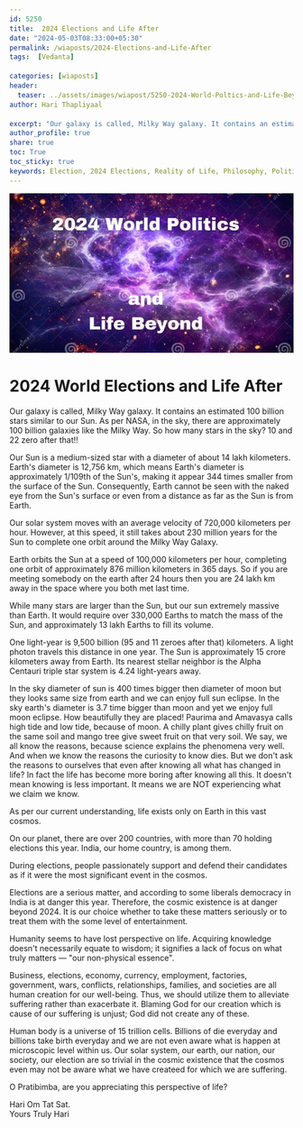```yaml
---
id: 5250 
title:  2024 Elections and Life After  
date: "2024-05-03T08:33:00+05:30"  
permalink: /wiaposts/2024-Elections-and-Life-After
tags:  [Vedanta]  
  
categories: [wiaposts] 
header:  
  teaser: ../assets/images/wiapost/5250-2024-World-Poltics-and-Life-Beyond.jpg  
author: Hari Thapliyaal  

excerpt: "Our galaxy is called, Milky Way galaxy. It contains an estimated 100 billion stars similar to our Sun. As per NASA, in the sky, there are approximately 100 billion galaxies like the Milky Way. So how many stars in the"
author_profile: true  
share: true  
toc: True  
toc_sticky: true  
keywords: Election, 2024 Elections, Reality of Life, Philosophy, Politics, Meaning of Life
---
```

![2024 World Elections and Life After](../assets/images/wiapost/5250-2024-World-Poltics-and-Life-Beyond.jpg)  
  
# 2024 World Elections and Life After  
   
Our galaxy is called, Milky Way galaxy. It contains an estimated 100 billion stars similar to our Sun. As per NASA, in the sky, there are approximately 100 billion galaxies like the Milky Way. So how many stars in the sky? 10 and 22 zero after that!!

Our Sun is a medium-sized star with a diameter of about 14 lakh kilometers. Earth's diameter is 12,756 km, which means Earth's diameter is approximately 1/109th of the Sun's, making it appear 344 times smaller from the surface of the Sun. Consequently, Earth cannot be seen with the naked eye from the Sun's surface or even from a distance as far as the Sun is from Earth.

Our solar system moves with an average velocity of 720,000 kilometers per hour. However, at this speed, it still takes about 230 million years for the Sun to complete one orbit around the Milky Way Galaxy.

Earth orbits the Sun at a speed of 100,000 kilometers per hour, completing one orbit of approximately 876 million kilometers in 365 days. So if you are meeting somebody on the earth after 24 hours then you are 24 lakh km away in the space where you both met last time.

While many stars are larger than the Sun, but our sun extremely massive than Earth. It would require over 330,000 Earths to match the mass of the Sun, and approximately 13 lakh Earths to fill its volume.

One light-year is 9,500 billion (95 and 11 zeroes after that) kilometers. A light photon travels this distance in one year. The Sun is approximately 15 crore kilometers away from Earth. Its nearest stellar neighbor is the Alpha Centauri triple star system is 4.24 light-years away.

In the sky diameter of sun is 400 times bigger then diameter of moon but they looks same size from earth and we can enjoy full sun eclipse. In the sky earth's diameter is 3.7 time bigger than moon and yet we enjoy full moon eclipse. How beautifully they are placed! Paurima and Amavasya calls high tide and low tide, because of moon. A chilly plant gives chilly fruit on the same soil and mango tree give sweet fruit on that very soil. We say, we all know the reasons, because science explains the phenomena very well. And when we know the reasons the curiosity to know dies. But we don't ask the reasons to ourselves that even after knowing all what has changed in life? In fact the life has become more boring after knowing all this. It doesn't mean knowing is less important. It means we are NOT experiencing what we claim we know.

As per our current understanding, life exists only on Earth in this vast cosmos.

On our planet, there are over 200 countries, with more than 70 holding elections this year. India, our home country, is among them.

During elections, people passionately support and defend their candidates as if it were the most significant event in the cosmos.

Elections are a serious matter, and according to some liberals democracy in India is at danger this year. Therefore, the cosmic existence is at danger beyond 2024. It is our choice whether to take these matters seriously or to treat them with the some level of entertainment.

Humanity seems to have lost perspective on life. Acquiring knowledge doesn't necessarily equate to wisdom; it signifies a lack of focus on what truly matters — "our non-physical essence".

Business, elections, economy, currency, employment, factories, government, wars, conflicts, relationships, families, and societies are all human creation for our well-being. Thus, we should utilize them to alleviate suffering rather than exacerbate it. Blaming God for our creation which is cause of our suffering is unjust; God did not create any of these.


Human body is a universe of 15 trillion cells. Billions of die everyday and billions take birth everyday and we are not even aware what is happen at microscopic level within us. Our solar system, our earth, our nation, our society, our election are so trivial in the cosmic existence that the cosmos even may not be aware what we have createed for which we are suffering.

O Pratibimba, are you appreciating this perspective of life?

Hari Om Tat Sat.   
Yours Truly Hari 
